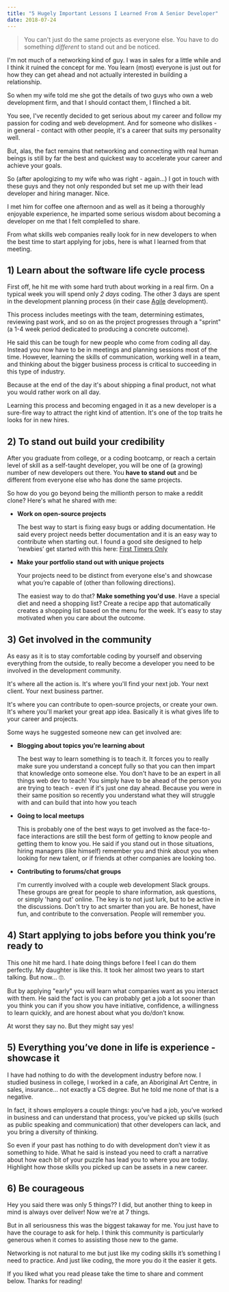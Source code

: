 ```yaml
---
title: "5 Hugely Important Lessons I Learned From A Senior Developer"
date: 2018-07-24
---
```


> You can't just do the same projects as everyone else. You have to do something _different_ to stand out and be noticed.

I'm not much of a networking kind of guy. I was in sales for a little while and I think it ruined the concept for me. You learn (most) everyone is just out for how they can get ahead and not actually interested in building a relationship.

So when my wife told me she got the details of two guys who own a web development firm, and that I should contact them, I flinched a bit.

You see, I've recently decided to get serious about my career and follow my passion for coding and web development. And for someone who dislikes - in general - contact with other people, it's a career that suits my personality well.

But, alas, the fact remains that networking and connecting with real human beings is still by far the best and quickest way to accelerate your career and achieve your goals.

So (after apologizing to my wife who was right - again...) I got in touch with these guys and they not only responded but set me up with their lead developer and hiring manager. Nice.

I met him for coffee one afternoon and as well as it being a thoroughly enjoyable experience, he imparted some serious wisdom about becoming a developer on me that I felt complelled to share.

From what skills web companies really look for in new developers to when the best time to start applying for jobs, here is what I learned from that meeting.

## 1) Learn about the software life cycle process

First off, he hit me with some hard truth about working in a real firm. On a typical week you will spend only _2 days_ coding. The other 3 days are spent in the development planning process (in their case [Agile](https://en.wikipedia.org/wiki/Agile_software_development) development).

This process includes meetings with the team, determining estimates, reviewing past work, and so on as the project progresses through a "sprint" (a 1-4 week period dedicated to producing a concrete outcome).

He said this can be tough for new people who come from coding all day. Instead you now have to be in meetings and planning sessions most of the time. However, learning the skills of communication, working well in a team, and thinking about the bigger business process is critical to succeeding in this type of industry.

Because at the end of the day it's about shipping a final product, not what you would rather work on all day.

Learning this process and becoming engaged in it as a new developer is a sure-fire way to attract the right kind of attention. It's one of the top traits he looks for in new hires.

## 2) To stand out build your credibility

After you graduate from college, or a coding bootcamp, or reach a certain level of skill as a self-taught developer, you will be one of (a growing) number of new developers out there. You **have to stand out** and be different from everyone else who has done the same projects.

So how do you go beyond being the millionth person to make a reddit clone? Here's what he shared with me:

- **Work on open-source projects**

  The best way to start is fixing easy bugs or adding documentation. He said every project needs better documentation and it is an easy way to contribute when starting out. I found a good site designed to help ‘newbies’ get started with this here: [First Timers Only](https://www.firsttimersonly.com/)

- **Make your portfolio stand out with unique projects**

  Your projects need to be distinct from everyone else's and showcase what you’re capable of (other than following directions).

  The easiest way to do that? **Make something you'd use**. Have a special diet and need a shopping list? Create a recipe app that automatically creates a shopping list based on the menu for the week. It's easy to stay motivated when you care about the outcome.

## 3) Get involved in the community

As easy as it is to stay comfortable coding by yourself and observing everything from the outside, to really become a developer you need to be involved in the development community.

It's where all the action is. It's where you'll find your next job. Your next client. Your next business partner.

It's where you can contribute to open-source projects, or create your own. It's where you'll market your great app idea. Basically it is what gives life to your career and projects.

Some ways he suggested someone new can get involved are:

- **Blogging about topics you’re learning about**

  The best way to learn something is to teach it. It forces you to really make sure you understand a concept fully so that you can then impart that knowledge onto someone else. You don't have to be an expert in all things web dev to teach! You simply have to be ahead of the person you are trying to teach - even if it's just one day ahead. Because you were in their same position so recently you understand what they will struggle with and can build that into how you teach

- **Going to local meetups**

  This is probably one of the best ways to get involved as the face-to-face interactions are still the best form of getting to know people and getting them to know you. He said if you stand out in those situations, hiring managers (like himself) remember you and think about you when looking for new talent, or if friends at other companies are looking too.

- **Contributing to forums/chat groups**

  I'm currently involved with a couple web development Slack groups. These groups are great for people to share information, ask questions, or simply 'hang out' online. The key is to not just lurk, but to be active in the discussions. Don't try to act smarter than you are. Be honest, have fun, and contribute to the conversation. People will remember you.

## 4) Start applying to jobs before you think you’re ready to

This one hit me hard. I hate doing things before I feel I can do them perfectly. My daughter is like this. It took her almost two years to start talking. But now... 🙄.

But by applying "early" you will learn what companies want as you interact with them. He said the fact is you can probably get a job a lot sooner than you think you can if you show you have initiative, confidence, a willingness to learn quickly, and are honest about what you do/don’t know.

At worst they say no. But they might say yes!

## 5) Everything you’ve done in life is experience - showcase it

I have had nothing to do with the development industry before now. I studied business in college, I worked in a cafe, an Aboriginal Art Centre, in sales, insurance… not exactly a CS degree. But he told me none of that is a negative.

In fact, it shows employers a couple things: you’ve had a job, you’ve worked in business and can understand that process, you’ve picked up skills (such as public speaking and communication) that other developers can lack, and you bring a diversity of thinking.

So even if your past has nothing to do with development don’t view it as something to hide. What he said is instead you need to craft a narrative about how each bit of your puzzle has lead you to where you are today. Highlight how those skills you picked up can be assets in a new career.

## 6) Be courageous

Hey you said there was only 5 things?? I did, but another thing to keep in mind is always over deliver! Now we're at 7 things.

But in all seriousness this was the biggest takaway for me. You just have to have the courage to ask for help. I think this community is particularly generous when it comes to assisting those new to the game.

Networking is not natural to me but just like my coding skills it’s something I need to practice. And just like coding, the more you do it the easier it gets.

If you liked what you read please take the time to share and comment below. Thanks for reading!
